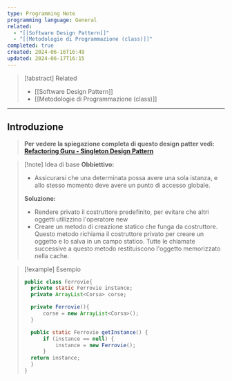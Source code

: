 ```yaml
---
type: Programming Note
programming language: General
related:
  - "[[Software Design Pattern]]"
  - "[[Metodologie di Programmazione (class)]]"
completed: true
created: 2024-06-16T16:49
updated: 2024-06-17T16:15
---
```

>[!abstract] Related
>- [[Software Design Pattern]]
>- [[Metodologie di Programmazione (class)]]

---
## Introduzione 

>**Per vedere la spiegazione completa di questo design patter vedi: [Refactoring Guru - Singleton Design Pattern](https://refactoring.guru/design-patterns/singleton)**

>[!note] Idea di base
>**Obbiettivo:** 
>- Assicurarsi che una determinata possa avere una sola istanza, e allo stesso momento deve avere un punto di accesso globale.
>
>**Soluzione:** 
>- Rendere privato il costruttore predefinito, per evitare che altri oggetti utilizzino l'operatore new
>- Creare un metodo di creazione statico che funga da costruttore. Questo metodo richiama il costruttore privato per creare un oggetto e lo salva in un campo statico. Tutte le chiamate successive a questo metodo restituiscono l'oggetto memorizzato nella cache.

>[!example] Esempio
>``` java
>public class Ferrovie{
>	private static Ferrovie instance;
>	private ArrayList<Corsa> corse;
>
>	private Ferrovie(){ 
>		corse = new ArrayList<Corsa>();
>	}
>
>	public static Ferrovie getInstance() { 
>		if (instance == null) {
>			instance = new Ferrovie();
>		}
>	return instance;
>	}
>}
>```

